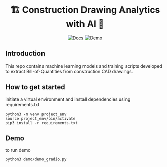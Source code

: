 <div align="center">
<h1> 🏗️ Construction Drawing Analytics with AI 🤖 </h1>

[![Docs](https://img.shields.io/badge/EverNote-Docs-red)](https://www.evernote.com/shard/s707/nl/237677747/a7c50313-cadd-d61a-2bb7-9386365159c9?title=Exploratory%20Data%20Analysis)
[![Demo](https://img.shields.io/badge/Demo-Gradio-brightgreen)](#demo)
</div>

## Introduction
This repo contains machine learning models and training scripts developed to extract Bill-of-Quantities from construction CAD drawings. 

## How to get started
initiate a virtual environment and install dependencies using requirements.txt
```
python3 -m venv project_env
source project_env/bin/activate
pip3 install -r requirements.txt
```

## Demo
to run demo
```
python3 demo/demo_gradio.py
```
